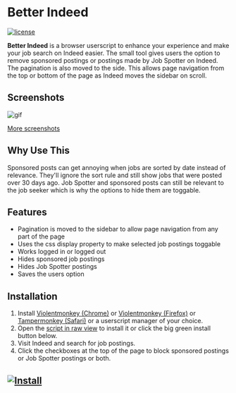 # Better Indeed #

[![license](https://img.shields.io/npm/l/steam-user.svg)](https://github.com/luigia/better-indeed/blob/master/LICENSE)


**Better Indeed** is a browser userscript to enhance your experience and make your job search on Indeed easier. The small tool gives users the option to remove sponsored postings or postings made by Job Spotter on Indeed. The pagination is also moved to the side. This allows page navigation from the top or bottom of the page as Indeed moves the sidebar on scroll.

## Screenshots ##
![gif](https://cl.ly/4d59e8bf49f1/Screen%252520Recording%2525202018-08-27%252520at%25252003.51%252520PM.gif)

[More screenshots](https://imgur.com/a/4PtT15L)

## Why Use This ##

Sponsored posts can get annoying when jobs are sorted by date instead of relevance. They'll ignore the sort rule and still show jobs that were posted over 30 days ago. Job Spotter and sponsored posts can still be relevant to the job seeker which is why the options to hide them are toggable.

## Features ##

* Pagination is moved to the sidebar to allow page navigation from any part of the page
* Uses the css display property to make selected job postings toggable
* Works logged in or logged out
* Hides sponsored job postings
* Hides Job Spotter postings
* Saves the users option

## Installation ##

1. Install [Violentmonkey (Chrome)](https://chrome.google.com/webstore/detail/violentmonkey/jinjaccalgkegednnccohejagnlnfdag) or [Violentmonkey (Firefox)](https://addons.mozilla.org/en-US/firefox/addon/violentmonkey/) or [Tampermonkey (Safari)](https://tampermonkey.net/?browser=safari) or a userscript manager of your choice.
2. Open the [script in raw view](https://example.com) to install it or click the big green install button below.
3. Visit Indeed and search for job postings.
4. Click the checkboxes at the top of the page to block sponsored postings or Job Spotter postings or both.

## [![Install](https://i.imgur.com/hKHfyWz.png)](https://github.com/luigia/better-indeed/raw/master/better-indeed.user.js) ##
